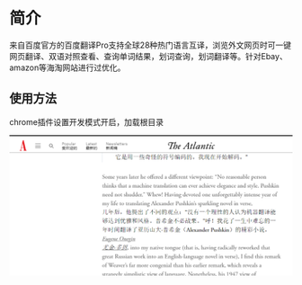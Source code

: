 # 简介
来自百度官方的百度翻译Pro支持全球28种热门语言互译，浏览外文网页时可一键网页翻译、双语对照查看、查询单词结果，划词查询，划词翻译等。针对Ebay、amazon等海淘网站进行过优化。

## 使用方法
chrome插件设置开发模式开启，加载根目录

![截图](https://github.com/tomnattle/baidu-trans/blob/b0195f00d7381eaa5569de9b61b6665571ae6c02/%E4%BC%81%E4%B8%9A%E5%BE%AE%E4%BF%A1%E6%88%AA%E5%9B%BE_16711581446707.png
)


